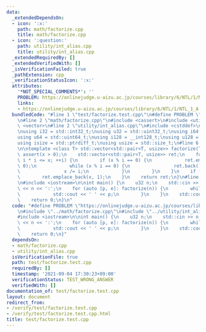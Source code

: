 ```yaml
---
data:
  _extendedDependsOn:
  - icon: ':x:'
    path: math/factorize.cpp
    title: math/factorize.cpp
  - icon: ':question:'
    path: utility/int_alias.cpp
    title: utility/int_alias.cpp
  _extendedRequiredBy: []
  _extendedVerifiedWith: []
  _isVerificationFailed: true
  _pathExtension: cpp
  _verificationStatusIcon: ':x:'
  attributes:
    '*NOT_SPECIAL_COMMENTS*': ''
    PROBLEM: https://onlinejudge.u-aizu.ac.jp/courses/library/6/NTL/1/NTL_1_A
    links:
    - https://onlinejudge.u-aizu.ac.jp/courses/library/6/NTL/1/NTL_1_A
  bundledCode: "#line 1 \"test/factorize.test.cpp\"\n#define PROBLEM \"https://onlinejudge.u-aizu.ac.jp/courses/library/6/NTL/1/NTL_1_A\"\
    \n#line 2 \"math/factorize.cpp\"\n#include <cassert>\n#include <utility>\n#include\
    \ <vector>\n#line 2 \"utility/int_alias.cpp\"\n#include <cstddef>\n#include <cstdint>\n\
    \nusing i32 = std::int32_t;\nusing u32 = std::uint32_t;\nusing i64 = std::int64_t;\n\
    using u64 = std::uint64_t;\nusing i128 = __int128_t;\nusing u128 = __uint128_t;\n\
    using isize = std::ptrdiff_t;\nusing usize = std::size_t;\n#line 6 \"math/factorize.cpp\"\
    \n\ntemplate <class T> std::vector<std::pair<T, usize>> factorize(T x) {\n   \
    \ assert(x > 0);\n    std::vector<std::pair<T, usize>> ret;\n    for (T i = 2;\
    \ i * i <= x; ++i) {\n        if (x % i == 0) {\n            ret.emplace_back(i,\
    \ 0);\n            while (x % i == 0) {\n                ret.back().second++;\n\
    \                x /= i;\n            }\n        }\n    }\n    if (x > 1) {\n\
    \        ret.emplace_back(x, 1);\n    }\n    return ret;\n}\n#line 4 \"test/factorize.test.cpp\"\
    \n#include <iostream>\n\nint main() {\n    u32 n;\n    std::cin >> n;\n    std::cout\
    \ << n << ':';\n    for (auto [p, e]: factorize(n)) {\n        while (e--) {\n\
    \            std::cout << ' ' << p;\n        }\n    }\n    std::cout << '\\n';\n\
    \    return 0;\n}\n"
  code: "#define PROBLEM \"https://onlinejudge.u-aizu.ac.jp/courses/library/6/NTL/1/NTL_1_A\"\
    \n#include \"../math/factorize.cpp\"\n#include \"../utility/int_alias.cpp\"\n\
    #include <iostream>\n\nint main() {\n    u32 n;\n    std::cin >> n;\n    std::cout\
    \ << n << ':';\n    for (auto [p, e]: factorize(n)) {\n        while (e--) {\n\
    \            std::cout << ' ' << p;\n        }\n    }\n    std::cout << '\\n';\n\
    \    return 0;\n}"
  dependsOn:
  - math/factorize.cpp
  - utility/int_alias.cpp
  isVerificationFile: true
  path: test/factorize.test.cpp
  requiredBy: []
  timestamp: '2021-09-04 17:30:23+09:00'
  verificationStatus: TEST_WRONG_ANSWER
  verifiedWith: []
documentation_of: test/factorize.test.cpp
layout: document
redirect_from:
- /verify/test/factorize.test.cpp
- /verify/test/factorize.test.cpp.html
title: test/factorize.test.cpp
---
```

